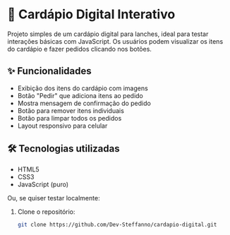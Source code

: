 # 🧾 Cardápio Digital Interativo

Projeto simples de um cardápio digital para lanches, ideal para testar interações básicas com JavaScript. Os usuários podem visualizar os itens do cardápio e fazer pedidos clicando nos botões.

## ✨ Funcionalidades

- Exibição dos itens do cardápio com imagens
- Botão "Pedir" que adiciona itens ao pedido
- Mostra mensagem de confirmação do pedido
- Botão para remover itens individuais
- Botão para limpar todos os pedidos
- Layout responsivo para celular

## 🛠️ Tecnologias utilizadas

- HTML5
- CSS3
- JavaScript (puro)

Ou, se quiser testar localmente:

1. Clone o repositório:
   ```bash
   git clone https://github.com/Dev-Steffanno/cardapio-digital.git
